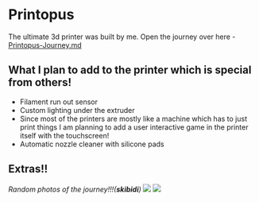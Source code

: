 # Printopus
The ultimate 3d printer was built by me.
Open the journey over here - [Printopus-Journey.md](Printopus-Journey.md)

## What I plan to add to the printer which is special from others!
<ul>
  <li>Filament run out sensor</li>
  <li>Custom lighting under the extruder</li>
  <li>Since most of the printers are mostly like a machine which has to just print things I am planning to add a user interactive game in the printer itself with the touchscreen!</li>
  <li>Automatic nozzle cleaner with silicone pads</li>
</ul>

## Extras!!

<i>Random photos of the journey!!!(<b>skibidi</b>)</i>
<img src="https://cdn.hack.pet/slackcdn/edb8cf33ad4d4399f83603ccd04398b3.png">
<img src="https://cdn.hack.pet/slackcdn/e3cbb84e79686741e227042714625f6e.png">
